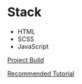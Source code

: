 <h1>Stack</h1>
<ul>
<li>HTML</li>
<li>SCSS</li>
<li>JavaScript</li>
</ul>
<a href="https://legend7bot.github.io/portfolio-v1/src/" target="_blank">Project Build</a>

<a href="https://www.youtube.com/watch?v=mU6anWqZJcc" target="_blank">Recommended Tutorial</a>
